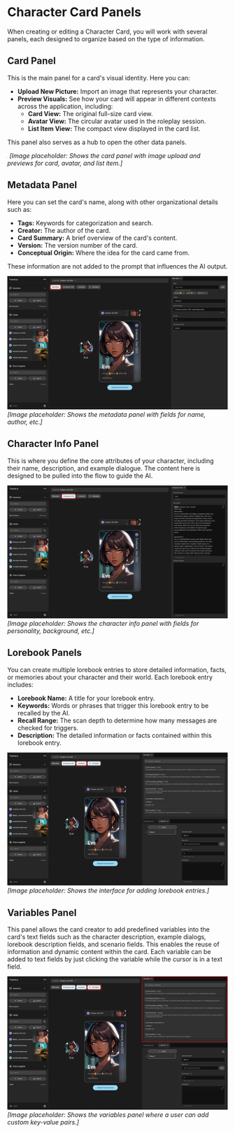 # Character Card Panels

When creating or editing a Character Card, you will work with several panels, each designed to organize based on the type of information.

## Card Panel

This is the main panel for a card's visual identity. Here you can:

- **Upload New Picture:** Import an image that represents your character.
- **Preview Visuals:** See how your card will appear in different contexts across the application, including:
    - **Card View:** The original full-size card view.
    - **Avatar View:** The circular avatar used in the roleplay session.
    - **List Item View:** The compact view displayed in the card list.

This panel also serves as a hub to open the other data panels.

![Card Panel](./images/card-panel.png)
*[Image placeholder: Shows the card panel with image upload and previews for card, avatar, and list item.]*

## Metadata Panel

Here you can set the card's name, along with other organizational details such as:
- **Tags:** Keywords for categorization and search.
- **Creator:** The author of the card.
- **Card Summary:** A brief overview of the card's content.
- **Version:** The version number of the card.
- **Conceptual Origin:** Where the idea for the card came from.

These information are not added to the prompt that influences the AI output.

![Character Card Metadata Panel](./images/card-metadata-panel.png)
*[Image placeholder: Shows the metadata panel with fields for name, author, etc.]*

## Character Info Panel

This is where you define the core attributes of your character, including their name, description, and example dialogue. The content here is designed to be pulled into the flow to guide the AI.

![Character Info Panel](./images/character-info-panel.png)
*[Image placeholder: Shows the character info panel with fields for personality, background, etc.]*

## Lorebook Panels

You can create multiple lorebook entries to store detailed information, facts, or memories about your character and their world. Each lorebook entry includes:
- **Lorebook Name:** A title for your lorebook entry.
- **Keywords:** Words or phrases that trigger this lorebook entry to be recalled by the AI.
- **Recall Range:** The scan depth to determine how many messages are checked for triggers.
- **Description:** The detailed information or facts contained within this lorebook entry.

![Lorebook Panel](./images/lorebook-panel.png)
*[Image placeholder: Shows the interface for adding lorebook entries.]*

## Variables Panel

This panel allows the card creator to add predefined variables into the card's text fields such as the character description, example dialogs, lorebook description fields, and scenario fields. This enables the reuse of information and dynamic content within the card.
Each variable can be added to text fields by just clicking the variable while the cursor is in a text field.

![Variables Panel](./images/variables-panel.png)
*[Image placeholder: Shows the variables panel where a user can add custom key-value pairs.]*
